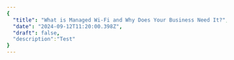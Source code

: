 ```yaml
---
{
  "title": "What is Managed Wi-Fi and Why Does Your Business Need It?",
  "date": "2024-09-12T11:20:00.398Z",
  "draft": false,
  "description":"Test"
}
---
```

        
